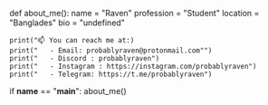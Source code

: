 def about_me():
    name = "Raven"
    profession = "Student"
    location = "Banglades"
    bio = "undefined"


    print("📫 You can reach me at:)
    print("   - Email: probablyraven@protonmail.com"")
    print("   - Discord : probablyraven")
    print("   - Instagram : https://instagram.com/probablyraven")
    print("   - Telegram: https://t.me/probablyraven")

if __name__ == "__main__":
    about_me()





